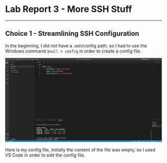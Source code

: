 # Lab Report 3 - More SSH Stuff

***

## Choice 1 - Streamlining SSH Configuration
In the beginning, I did not have a .ssh/config path, so I had to use the Windows command `$null > config` in order to create a config file.

![Image](https://raw.githubusercontent.com/JSN3/cse15l-lab-reports/main/LR3%20Choice%20A%20-%20Part%201.png)

Here is my config file, initially the content of the file was empty, so I used VS Code in order to edit the config file.
